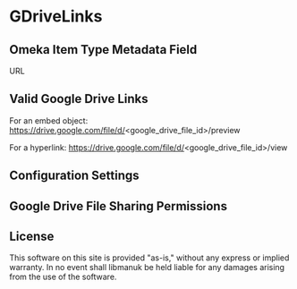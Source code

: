 # GDriveLinks

## Omeka Item Type Metadata Field

URL

## Valid Google Drive Links

For an embed object: https://drive.google.com/file/d/<google_drive_file_id>/preview

For a hyperlink: https://drive.google.com/file/d/<google_drive_file_id>/view

## Configuration Settings

## Google Drive File Sharing Permissions


## License
This software on this site is provided "as-is," without any express or implied warranty. In no event shall libmanuk be held liable for any damages arising from the use of the software.
